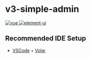 # v3-simple-admin

<a href="https://github.com/vuejs/vue">
    <img src="https://img.shields.io/badge/vue-3.3.25-brightgreen.svg" alt="vue">
  </a>
  <a href="https://github.com/ElemeFE/element">
    <img src="https://img.shields.io/badge/element--ui-2.1.11-brightgreen.svg" alt="element-ui">
  </a>

## Recommended IDE Setup

- [VSCode](https://code.visualstudio.com/) + [Volar](https://marketplace.visualstudio.com/items?itemName=johnsoncodehk.volar)
